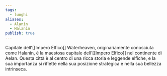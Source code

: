 ```yaml
---
tags:
  - luoghi
aliases:
  - Alanin
  - Halanìn
publish: true
---
```

Capitale dell'[[Impero Elfico]]
Waterheaven, originariamente conosciuta come Halanìn, è la maestosa capitale dell'[[Impero Elfico]] nel continente di Aelan. Questa città è al centro di una ricca storia e leggende elfiche, e la sua importanza si riflette nella sua posizione strategica e nella sua bellezza intrinseca.